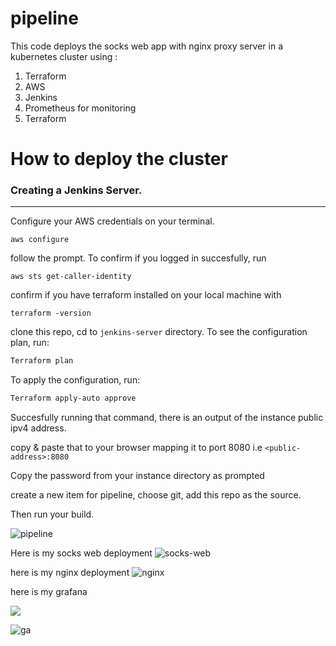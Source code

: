 # pipeline

This code deploys the socks web app with nginx proxy server in a kubernetes cluster using :
1. Terraform
2. AWS
3. Jenkins
4. Prometheus for monitoring
5. Terraform

# How to deploy the cluster

### Creating a Jenkins Server.
---
Configure your AWS credentials on your terminal.

```
aws configure
```

follow the prompt. To confirm if you logged in succesfully, run

```
aws sts get-caller-identity
```

confirm if you have terraform installed on your local machine with 

```
terraform -version
```


clone this repo, cd to `jenkins-server` directory. To see the configuration plan, run:

```sh
Terraform plan
```

To apply the configuration, run:

```sh
Terraform apply-auto approve
```


Succesfully running that command, there is an output of the instance public ipv4 address.


copy & paste that to your browser mapping it to port 8080 i.e `<public-address>:8080`


Copy the password from your instance directory as prompted

create a new item for pipeline, choose git, add this repo as the source.

Then run your  build.

![pipeline](pipeline.jpg)

Here is my socks web deployment
![socks-web](socks.jpg)

here is my nginx deployment
![nginx](nginx.jpg)

here is my grafana 

![](grafana.jpg)

![ga](grafa.jpg)

